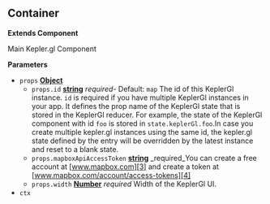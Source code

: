 <!-- Generated by documentation.js. Update this documentation by updating the source code. -->

## Container

**Extends Component**

Main Kepler.gl Component

**Parameters**

-   `props` **[Object][1]** 
    -   `props.id` **[string][2]** _required_-   Default: `map`
            The id of this KeplerGl instance. `id` is required if you have multiple
            KeplerGl instances in your app. It defines the prop name of the KeplerGl state that is
            stored in the KeplerGl reducer. For example, the state of the KeplerGl component with id `foo` is
            stored in `state.keplerGl.foo`.In case you create multiple kepler.gl instances using the same id, the kepler.gl state defined by the entry will be
        overridden by the latest instance and reset to a blank state.
    -   `props.mapboxApiAccessToken` **[string][2]** _required_You can create a free account at [www.mapbox.com][3] and create a token at
        [www.mapbox.com/account/access-tokens][4]
    -   `props.width` **[Number][5]** _required_ Width of the KeplerGl UI.
-   `ctx`  

[1]: https://developer.mozilla.org/docs/Web/JavaScript/Reference/Global_Objects/Object

[2]: https://developer.mozilla.org/docs/Web/JavaScript/Reference/Global_Objects/String

[3]: www.mapbox.com

[4]: www.mapbox.com/account/access-tokens

[5]: https://developer.mozilla.org/docs/Web/JavaScript/Reference/Global_Objects/Number
